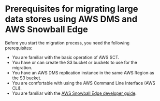 # Prerequisites for migrating large data stores using AWS DMS and AWS Snowball Edge<a name="CHAP_LargeDBs.Process.prereqs"></a>

Before you start the migration process, you need the following prerequisites:
+ You are familiar with the basic operation of AWS SCT\.
+ You have or can create the S3 bucket or buckets to use for the migration\.
+ You have an AWS DMS replication instance in the same AWS Region as the S3 bucket\.
+ You are comfortable with using the AWS Command Line Interface \(AWS CLI\)\.
+ You are familiar with the [AWS Snowball Edge developer guide](https://docs.aws.amazon.com/snowball/latest/developer-guide/)\.